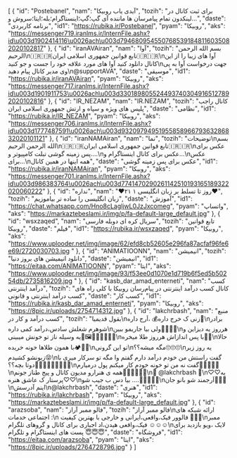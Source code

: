 [
  {
    "id": "Postebanel",
    "nam": "آیدی یاب روبیکا",
    "tozih": "برای ثبت کانال در لینکدون تمام پیامرسان ها ماننده آی گپ؛گپ؛اینستاگرام؛بله؛ایتا؛سروش و...",
    "daste": "برنامه کاربردی",
    "id1": "https://rubika.ir/Postebanel",
    "pyam": "روبیکا",
    "aks": "https://messenger719.iranlms.ir/InternFile.ashx?id\u003d1902414116\u0026ach\u003d7946809545507685391848116035082020102817"
  },
  {
    "id": "iranAVAiran",
    "nam": "آوا",
    "tozih": "بسم الله الرحمن الرحیم\n🇮🇷🇮🇷تابع قوانین جمهوری اسلامی ایران🇮🇷🇮🇷\nآوا های زیبا را از این کانال دانلود کنید آوا های مورد علاقه خود را جست و جو کنید\nجهت درخواست آوا به پی وی مدیر کانال پیام دهید\n@supportAVA",
    "daste": "موسیقی",
    "id1": "https://rubika.ir/iranAVAiran",
    "pyam": "روبیکا",
    "aks": "https://messenger717.iranlms.ir/InternFile.ashx?id\u003d1901911753\u0026ach\u003d3301898055244937403049165127892020102816"
  },
  {
    "id": "IR_NEZAM",
    "nam": "IR.NEZAM",
    "tozih": "کانال راجب پلیس های ویژه و سپاه و ارتش جمهوری اسلامی ایران",
    "daste": "نظامی",
    "id1": "https://rubika.ir/IR_NEZAM",
    "pyam": "روبیکا",
    "aks": "https://messenger706.iranlms.ir/InternFile.ashx?id\u003d1777487591\u0026ach\u003d9320979495195585896679363286832020101121"
  },
  {
    "id": "iranNAMAiran",
    "nam": "نما",
    "tozih": "توضیحات\nبسم الله الرحمن الرحیم\n🇮🇷🇮🇷تابع قوانین جمهوری اسلامی ایران🇮🇷🇮🇷\nعکس برای پس زمینه گوشی تبلت کامپیوتر و....\nعکس برای کانال اینستاگرام و...\nعکس برای...\nهمه اینها در همین کانال",
    "daste": "عکس برای پس زمینه گوشی",
    "id1": "https://rubika.ir/iranNAMAiran",
    "pyam": "روبیکا",
    "aks": "https://messenger701.iranlms.ir/InternFile.ashx?id\u003d986383764\u0026ach\u003d7741470290261142510193165189322020060222"
  },
  {
    "id": "نداره",
    "nam": "❤️۲۱ روز تا تسلط بر زبان انگلیسی ۱❤️",
    "tozih": "زبان انگلیسی را ساده تر بیاموزیم",
    "daste": "آموزش",
    "id1": "https://chat.whatsapp.com/Hno8cLagljwL0JzJxcomeg",
    "pyam": "واتساپ",
    "aks": "https://markaztebeslami.ir/img/p/fa-default-large_default.jpg"
  },
  {
    "id": "wsxzaqed",
    "nam": "سریال کره ای دوبله فارسی",
    "tozih": "تابع قوانین روبیکا",
    "daste": "فیلم",
    "id1": "https://rubika.ir/wsxzaqed",
    "pyam": "روبیکا",
    "aks": "https://www.uplooder.net/img/image/62/efd8cb52605e296fa87acfaf96fe6e69/2720030703.jpg "
  },
  {
    "id": "ANIMATIOONN",
    "nam": "انیمیشن",
    "tozih": "دانلود انیمیشن های بروز دنیا",
    "daste": "انیمیشن",
    "id1": "https://eitaa.com/ANIMATIOONN",
    "pyam": "ایتا",
    "aks": "https://www.uplooder.net/img/image/93/f53ee0d1070e1d719b6f5ed5b50254db/2735816209.jpg "
  },
  {
    "id": "kasb_dar_amad_enterneti",
    "nam": "کسب درآمد اینترنتی",
    "tozih": "کانال کسب درآمد اینترنتی در پیام‌رسان روبیکا با کلی راه های کسب درآمد اینترنتی و قانونی",
    "daste": "کسب کار",
    "id1": "https://rubika.ir/kasb_dar_amad_enterneti",
    "pyam": "روبیکا",
    "aks": "https://8pic.ir/uploads/2754714312.jpg"
  },
  {
    "id": "lakchrbash",
    "nam": "منبع کسب درآمد و کار در",
    "tozih": "بقول قدیمیا\nزنی ک خرج داره💰 ،اَرج داره👸\nبرادر شوهرم شغلش سادس،درآمد کمی داره\nولی بیا جاریمو ببین🧐👀👀👀\nهرروز یه دیزاین و یه وسیله ناز تو خونش میبینی🤨🖼🧶🧸🎁🎀🎃🎄\nبا پس اندازاش هرروز طلا میخره💍💍\nحالا با همون طلاها خونه خریده🏕🏩💒\nتو این گرونی\nمگه میشه؟؟🙄🙄🙄\nیه روز زیر زبونشو کشیدم😝\nگفت راستش من خودم درآمد دارم گفتم وا مگه تو سرکار میری با دوتا بچه؟؟🚶‍♀️🚶‍♀️🚶‍♀️👩‍👧‍👦\nگفت نه من تو خونه خودم کار میکنم پول درمیارم💸💷💶💵💴\nهمه ی هنرارو مدیون کانال و پیج طناز جونم👩‍⚕️👩‍⚕️👩‍⚕️\n🎁 @lakchrbash 👑\n♡♡یه پرستار ک عاشق هنره♡♡\nبیا دس ب جیب شو ....🤑👩‍💻👩‍💻\nاَرجمند شو بانو جان👸👸👸\nاینم آدرسش\n@lakchrbash",
    "daste": "هنری",
    "id1": "https://rubika.ir/lakchrbash",
    "pyam": "روبیکا",
    "aks": "https://markaztebeslami.ir/img/p/fa-default-large_default.jpg"
  },
  {
    "id": "arazsoba",
    "nam": "فالو ممبر آراز",
    "tozih": "فالو ممبر آراز\nارائه شبکه  های اجتماعی خدمات :\n فالوور فیک،واقعی،ایرانی و خارجی با بهترین کیفیت 🤩🤩🤩\nممبر فیک،واقعی هیدن،اد اجباری برای کانال و گروهای تلگرام ☺☺☺\nلایک ،ویو بازدید برای پست های اینستاگرام و تلگرام 😇😇😇",
    "daste": "فروشگاه",
    "id1": "https://eitaa.com/arazsoba",
    "pyam": "ایتا",
    "aks": "https://8pic.ir/uploads/2764728796.jpg"
  }
]
